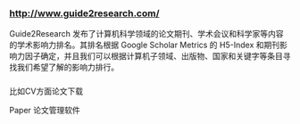 ### http://www.guide2research.com/

Guide2Research 发布了计算机科学领域的论文期刊、学术会议和科学家等内容的学术影响力排名。其排名根据 Google Scholar Metrics 的 H5-Index 和期刊影响力因子确定，并且我们可以根据计算机子领域、出版物、国家和关键字等条目寻找我们希望了解的影响力排行。



### 

比如CV方面论文下载



Paper 论文管理软件

